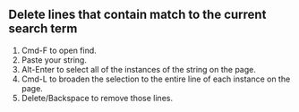 ## Delete lines that contain match to the current search term
1. Cmd-F to open find.
2. Paste your string.
3. Alt-Enter to select all of the instances of the string on the page.
4. Cmd-L to broaden the selection to the entire line of each instance on the page.
5. Delete/Backspace to remove those lines.